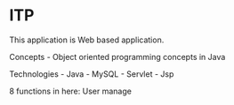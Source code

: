 # ITP
This application is Web based application.

Concepts - Object oriented programming concepts in Java

Technologies - Java - MySQL - Servlet - Jsp

8 functions in here:
          User manage
  
